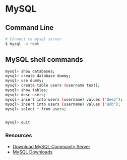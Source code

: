 # MySQL

## Command Line

``` bash
# Connect to mysql server
$ mysql -u root
```

## MySQL shell commands

``` bash
mysql> show databases;
mysql> create database dummy;
mysql> use dummy;
mysql> create table users (username text);
mysql> show tables;
mysql> desc users;
mysql> insert into users (username) values ("Deep");
mysql> insert into users (username) values ("Bob");
mysql> select * from users;


mysql> quit
```


### Resources

- [Download MySQL Community Server](https://dev.mysql.com/downloads/mysql/)
- [MySQL Downloads](https://www.mysql.com/downloads/)
